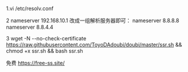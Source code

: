 
  
  1.vi /etc/resolv.conf
  
  
  2 nameserver 192.168.10.1  改成一组解析服务器即可：  nameserver 8.8.8.8  nameserver 8.8.4.4  
  
  
  3  wget -N --no-check-certificate https://raw.githubusercontent.com/ToyoDAdoubi/doubi/master/ssr.sh &amp;&amp; chmod +x ssr.sh &amp;&amp; bash ssr.sh
  
  
  
  免费  https://free-ss.site/
  
  
